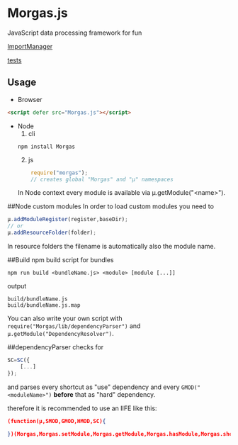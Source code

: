 Morgas.js
=========

JavaScript data processing framework for fun

[ImportManager](http://morgas01.github.io/Morgas.js/tools/importManager.html)

[tests](http://morgas01.github.io/Morgas.js/test/test_pages.html)

## Usage

- Browser
```html
<script defer src="Morgas.js"></script>
```

- Node
	1. cli
	```
	npm install Morgas
	```
	2. js
	```js
		require("morgas");
		// creates global "Morgas" and "µ" namespaces
	```
	In Node context every module is available via µ.getModule("\<name\>").

##Node custom modules
In order to load custom modules you need to
```js
µ.addModuleRegister(register,baseDir);
// or
µ.addResourceFolder(folder);
```
In resource folders the filename is automatically also the module name.
 
##Build
npm build script for bundles
```
npm run build <bundleName.js> <module> [module [...]]
```
output
```
build/bundleName.js
build/bundleName.js.map
```

You can also write your own script with `require("Morgas/lib/dependencyParser")` and `µ.getModule("DependencyResolver")`.

##dependencyParser
checks for
```js
SC=SC({
	[...]
});
```
and parses every shortcut as "use" dependency and every `GMOD("<moduleName>")` **before** that as "hard" dependency.


therefore it is recommended to use an IIFE like this:
```json
(function(µ,SMOD,GMOD,HMOD,SC){
	
})(Morgas,Morgas.setModule,Morgas.getModule,Morgas.hasModule,Morgas.shortcut);
```